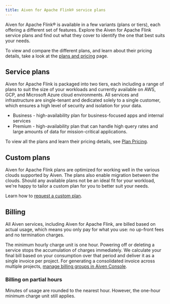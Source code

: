 ```yaml
---
title: Aiven for Apache Flink® service plans
---
```


Aiven for Apache Flink® is available in a few variants (plans or tiers),
each offering a different set of features. Explore the Aiven for Apache
Flink service plans and find out what they cover to identify the one
that best suits your needs.

To view and compare the different plans, and learn about their pricing
details, take a look at the [plans and
pricing](https://aiven.io/pricing?product=flink&tab=plan-pricing) page.

## Service plans

Aiven for Apache Flink is packaged into two tiers, each including a
range of plans to suit the size of your workloads and currently
available on AWS, GCP, and Microsoft Azure cloud environments. All
services and infrastructure are single-tenant and dedicated solely to a
single customer, which ensures a high level of security and isolation
for your data.

-   Business - high-availability plan for business-focused apps and
    internal services
-   Premium - high-availability plan that can handle high query rates
    and large amounts of data for mission-critical applications.

To view all the plans and learn their pricing details, see [Plan
Pricing](https://aiven.io/pricing?tab=plan-pricing&product=flink).

## Custom plans

Aiven for Apache Flink plans are optimized for working well in the
various clouds supported by Aiven. The plans also enable migration
between the clouds. Should any available plans not be an ideal fit for
your workload, we\'re happy to tailor a custom plan for you to better
suit your needs.

Learn how to [request a custom
plan](https://docs.aiven.io/docs/platform/howto/custom-plans.html).

## Billing

All Aiven services, including Aiven for Apache Flink, are billed based
on actual usage, which means you only pay for what you use: no up-front
fees and no termination charges.

The minimum hourly charge unit is one hour. Powering off or deleting a
service stops the accumulation of charges immediately. We calculate your
final bill based on your consumption over that period and deliver it as
a single invoice per project. For generating a consolidated invoice
across multiple projects, [manage billing groups in Aiven
Console](https://docs.aiven.io/docs/platform/howto/use-billing-groups.html).

### Billing on partial hours

Minutes of usage are rounded to the nearest hour. However, the one-hour
minimum charge unit still applies.
